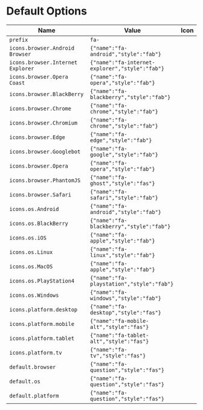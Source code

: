 # Default Options

<link rel="stylesheet" type="text/css" media="all" href=https://cdnjs.cloudflare.com/ajax/libs/font-awesome/5.9.0/css/all.min.css />
<link rel="stylesheet" type="text/css" media="all" href=https://cdnjs.cloudflare.com/ajax/libs/font-awesome/5.9.0/css/brands.min.css />

Name | Value | Icon
--- | --- | ---
`prefix` | `fa-` |
`icons.browser.Android Browser` | `{"name":"fa-android","style":"fab"}` | <i class="fab fa-android" />
`icons.browser.Internet Explorer` | `{"name":"fa-internet-explorer","style":"fab"}` | <i class="fab fa-internet-explorer" />
`icons.browser.Opera Coast` | `{"name":"fa-opera","style":"fab"}` | <i class="fab fa-opera" />
`icons.browser.BlackBerry` | `{"name":"fa-blackberry","style":"fab"}` | <i class="fab fa-blackberry" />
`icons.browser.Chrome` | `{"name":"fa-chrome","style":"fab"}` | <i class="fab fa-chrome" />
`icons.browser.Chromium` | `{"name":"fa-chrome","style":"fab"}` | <i class="fab fa-chrome" />
`icons.browser.Edge` | `{"name":"fa-edge","style":"fab"}` | <i class="fab fa-edge" />
`icons.browser.Googlebot` | `{"name":"fa-google","style":"fab"}` | <i class="fab fa-google" />
`icons.browser.Opera` | `{"name":"fa-opera","style":"fab"}` | <i class="fab fa-opera" />
`icons.browser.PhantomJS` | `{"name":"fa-ghost","style":"fas"}` | <i class="fas fa-ghost" />
`icons.browser.Safari` | `{"name":"fa-safari","style":"fab"}` | <i class="fab fa-safari" />
`icons.os.Android` | `{"name":"fa-android","style":"fab"}` | <i class="fab fa-android" />
`icons.os.BlackBerry` | `{"name":"fa-blackberry","style":"fab"}` | <i class="fab fa-blackberry" />
`icons.os.iOS` | `{"name":"fa-apple","style":"fab"}` | <i class="fab fa-apple" />
`icons.os.Linux` | `{"name":"fa-linux","style":"fab"}` | <i class="fab fa-linux" />
`icons.os.MacOS` | `{"name":"fa-apple","style":"fab"}` | <i class="fab fa-apple" />
`icons.os.PlayStation4` | `{"name":"fa-playstation","style":"fab"}` | <i class="fab fa-playstation" />
`icons.os.Windows` | `{"name":"fa-windows","style":"fab"}` | <i class="fab fa-windows" />
`icons.platform.desktop` | `{"name":"fa-desktop","style":"fas"}` | <i class="fas fa-desktop" />
`icons.platform.mobile` | `{"name":"fa-mobile-alt","style":"fas"}` | <i class="fas fa-mobile-alt" />
`icons.platform.tablet` | `{"name":"fa-tablet-alt","style":"fas"}` | <i class="fas fa-tablet-alt" />
`icons.platform.tv` | `{"name":"fa-tv","style":"fas"}` | <i class="fas fa-tv" />
`default.browser` | `{"name":"fa-question","style":"fas"}` | <i class="fas fa-question" />
`default.os` | `{"name":"fa-question","style":"fas"}` | <i class="fas fa-question" />
`default.platform` | `{"name":"fa-question","style":"fas"}` | <i class="fas fa-question" />

